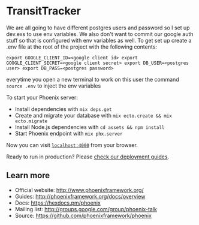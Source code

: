 # TransitTracker

We are all going to have different postgres users and password so I set up dev.exs to use env variables. We also don't want to commit our google auth stuff so that is configured with env variables as well. To get set up create a .env file at the root of the project with the following contents:

`export GOOGLE_CLIENT_ID=<google client id>
export GOOGLE_CLIENT_SECRET=<google client secret>
export DB_USER=<postgres user>
export DB_PASS=<postgres password>`

everytime you open a new terminal to work on this user the command `source .env` to inject the env variables

To start your Phoenix server:

  * Install dependencies with `mix deps.get`
  * Create and migrate your database with `mix ecto.create && mix ecto.migrate`
  * Install Node.js dependencies with `cd assets && npm install`
  * Start Phoenix endpoint with `mix phx.server`

Now you can visit [`localhost:4000`](http://localhost:4000) from your browser.

Ready to run in production? Please [check our deployment guides](http://www.phoenixframework.org/docs/deployment).

## Learn more

  * Official website: http://www.phoenixframework.org/
  * Guides: http://phoenixframework.org/docs/overview
  * Docs: https://hexdocs.pm/phoenix
  * Mailing list: http://groups.google.com/group/phoenix-talk
  * Source: https://github.com/phoenixframework/phoenix
